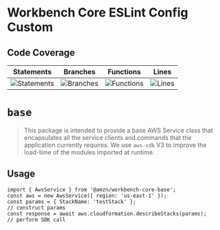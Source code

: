 # Workbench Core ESLint Config Custom

## Code Coverage
| Statements                  | Branches                | Functions                 | Lines             |
| --------------------------- | ----------------------- | ------------------------- | ----------------- |
| ![Statements](https://img.shields.io/badge/statements-89.3%25-yellow.svg?style=flat) | ![Branches](https://img.shields.io/badge/branches-79.86%25-red.svg?style=flat) | ![Functions](https://img.shields.io/badge/functions-89.51%25-yellow.svg?style=flat) | ![Lines](https://img.shields.io/badge/lines-90.85%25-brightgreen.svg?style=flat) |
# `base`

> This package is intended to provide a base AWS Service class that encapsulates all the service clients and commands that the application currently requires. We use `aws-sdk` V3 to improve the load-time of the modules imported at runtime.

## Usage

```
import { AwsService } from '@amzn/workbench-core-base';
const aws = new AwsService({ region: 'us-east-1' });
const params = { StackName: 'testStack' };                            // construct params
const response = await aws.cloudformation.describeStacks(params);     // perform SDK call
```
